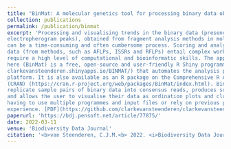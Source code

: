 ```yaml
---
title: "BinMat: A molecular genetics tool for processing binary data obtained from fragment analysis in R"
collection: publications
permalink: /publication/binmat
excerpt: 'Processing and visualising trends in the binary data (presence or absence of
electropherogram peaks), obtained from fragment analysis methods in molecular biology,
can be a time-consuming and often cumbersome process. Scoring and analysing binary
data (from methods, such as AFLPs, ISSRs and RFLPs) entail complex workflows that
require a high level of computational and bioinformatic skills. The application presented
here (BinMat) is a free, open-source and user-friendly R Shiny programme (https://
clarkevansteenderen.shinyapps.io/BINMAT/) that automates the analysis pipeline on one
platform. It is also available as an R package on the Comprehensive R Archive Network
(CRAN) (https://cran.r-project.org/web/packages/BinMat/index.html). BinMat consolidates
replicate sample pairs of binary data into consensus reads, produces summary statistics
and allows the user to visualise their data as ordination plots and clustering trees without
having to use multiple programmes and input files or rely on previous programming
experience. [PDF](https://github.com/clarkevansteenderen/clarkevansteenderen.github.io/blob/master/files/BinMat_BDJ_article_77875.pdf)'
paperurl: 'https://bdj.pensoft.net/article/77875/'
date: 2022-03-11
venue: 'Biodiversity Data Journal'
citation: '<b>van Steenderen, C.J.M.<b> 2022. <i>Biodiversity Data Journal</i> (10) doi: https://doi.org/10.3897/BDJ.10.e77875'
---
```


